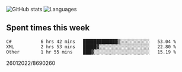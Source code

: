 ![GitHub stats](https://github-readme-stats.vercel.app/api?username=emipa606&theme=github_dark&show_icons=true) 
![Languages](https://github-readme-stats.vercel.app/api/top-langs/?username=emipa606&theme=github_dark&layout=compact)

## Spent times this week
<!--START_SECTION:waka-->

```text
C#           6 hrs 42 mins   █████████████▒░░░░░░░░░░░   53.04 %
XML          2 hrs 53 mins   █████▓░░░░░░░░░░░░░░░░░░░   22.80 %
Other        1 hr 55 mins    ███▓░░░░░░░░░░░░░░░░░░░░░   15.19 %
```

<!--END_SECTION:waka-->


26012022/8690260
